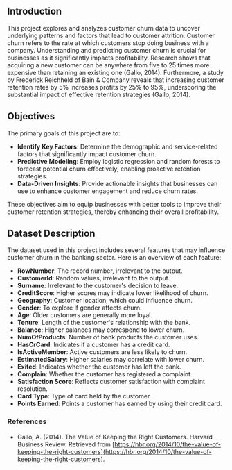 ## Introduction

This project explores and analyzes customer churn data to uncover underlying patterns and factors that lead to customer attrition. Customer churn refers to the rate at which customers stop doing business with a company. Understanding and predicting customer churn is crucial for businesses as it significantly impacts profitability. Research shows that acquiring a new customer can be anywhere from five to 25 times more expensive than retaining an existing one (Gallo, 2014). Furthermore, a study by Frederick Reichheld of Bain & Company reveals that increasing customer retention rates by 5% increases profits by 25% to 95%, underscoring the substantial impact of effective retention strategies (Gallo, 2014).

## Objectives

The primary goals of this project are to:

- **Identify Key Factors**: Determine the demographic and service-related factors that significantly impact customer churn.
- **Predictive Modeling**: Employ logistic regression and random forests to forecast potential churn effectively, enabling proactive retention strategies.
- **Data-Driven Insights**: Provide actionable insights that businesses can use to enhance customer engagement and reduce churn rates.

These objectives aim to equip businesses with better tools to improve their customer retention strategies, thereby enhancing their overall profitability.

## Dataset Description

The dataset used in this project includes several features that may influence customer churn in the banking sector. Here is an overview of each feature:

- **RowNumber**: The record number, irrelevant to the output.
- **CustomerId**: Random values, irrelevant to the output.
- **Surname**: Irrelevant to the customer's decision to leave.
- **CreditScore**: Higher scores may indicate lower likelihood of churn.
- **Geography**: Customer location, which could influence churn.
- **Gender**: To explore if gender affects churn.
- **Age**: Older customers are generally more loyal.
- **Tenure**: Length of the customer's relationship with the bank.
- **Balance**: Higher balances may correspond to lower churn.
- **NumOfProducts**: Number of bank products the customer uses.
- **HasCrCard**: Indicates if a customer has a credit card.
- **IsActiveMember**: Active customers are less likely to churn.
- **EstimatedSalary**: Higher salaries may correlate with lower churn.
- **Exited**: Indicates whether the customer has left the bank.
- **Complain**: Whether the customer has registered a complaint.
- **Satisfaction Score**: Reflects customer satisfaction with complaint resolution.
- **Card Type**: Type of card held by the customer.
- **Points Earned**: Points a customer has earned by using their credit card.



### References

- Gallo, A. (2014). The Value of Keeping the Right Customers. Harvard Business Review. Retrieved from [https://hbr.org/2014/10/the-value-of-keeping-the-right-customers](https://hbr.org/2014/10/the-value-of-keeping-the-right-customers).

